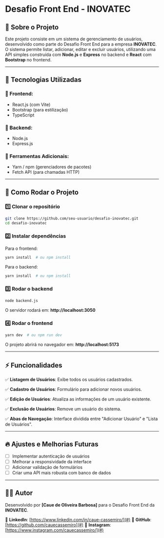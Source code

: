 # Desafio Front End - INOVATEC

## 📌 Sobre o Projeto

Este projeto consiste em um sistema de gerenciamento de usuários, desenvolvido como parte do Desafio Front End para a empresa **INOVATEC**. O sistema permite listar, adicionar, editar e excluir usuários, utilizando uma API simples construída com **Node.js** e **Express** no backend e **React** com **Bootstrap** no frontend.

---

## 🚀 Tecnologias Utilizadas

### 📌 Frontend:
- React.js (com Vite)
- Bootstrap (para estilização)
- TypeScript

### 📌 Backend:
- Node.js
- Express.js

### 🔧 Ferramentas Adicionais:
- Yarn / npm (gerenciadores de pacotes)
- Fetch API (para chamadas HTTP)

---

## 📂 Como Rodar o Projeto

### 1️⃣ Clonar o repositório
```bash
git clone https://github.com/seu-usuario/desafio-inovatec.git
cd desafio-inovatec
```

### 2️⃣ Instalar dependências

Para o frontend:
```bash
yarn install  # ou npm install
```

Para o backend:
```bash
yarn install  # ou npm install
```

### 3️⃣ Rodar o backend
```bash
node backend.js
```
O servidor rodará em: **http://localhost:3050**

### 4️⃣ Rodar o frontend
```bash
yarn dev  # ou npm run dev
```
O projeto abrirá no navegador em: **http://localhost:5173**

---

## ⚡ Funcionalidades

✅ **Listagem de Usuários**: Exibe todos os usuários cadastrados.

✅ **Cadastro de Usuários**: Formulário para adicionar novos usuários.

✅ **Edição de Usuários**: Atualiza as informações de um usuário existente.

✅ **Exclusão de Usuários**: Remove um usuário do sistema.

✅ **Abas de Navegação**: Interface dividida entre "Adicionar Usuário" e "Lista de Usuários".

---

## 🔥 Ajustes e Melhorias Futuras

- [ ] Implementar autenticação de usuários
- [ ] Melhorar a responsividade da interface
- [ ] Adicionar validação de formulários
- [ ] Criar uma API mais robusta com banco de dados

---

## 👨‍💻 Autor

Desenvolvido por **[Caue de Oliveira Barbosa]** para o Desafio Front End da **INOVATEC**.

📌 **LinkedIn**: [https://www.linkedin.com/in/caue-cassemiro/](#)
📌 **GitHub**: [https://github.com/cauecassemiro](#)
📌 **Instagram**: [https://www.instagram.com/cauecassemiro/](#)

